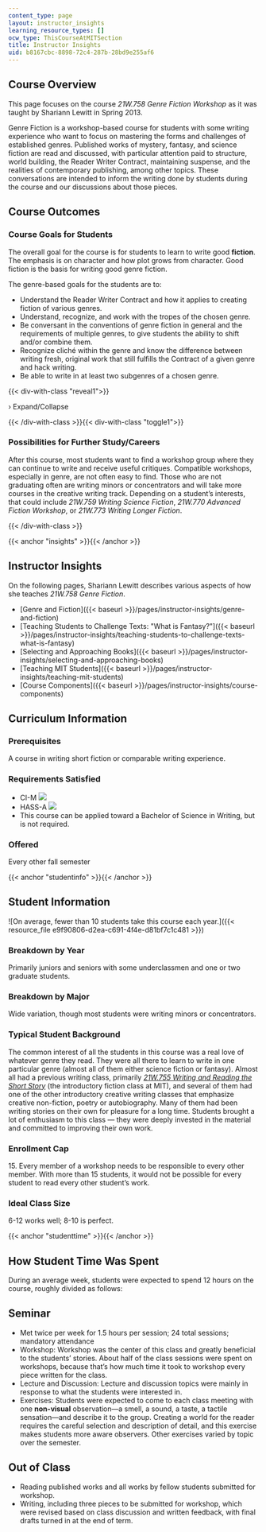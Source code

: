 ```yaml
---
content_type: page
layout: instructor_insights
learning_resource_types: []
ocw_type: ThisCourseAtMITSection
title: Instructor Insights
uid: b8167cbc-8898-72c4-287b-28bd9e255af6
---
```


Course Overview
---------------

This page focuses on the course _21W.758 Genre Fiction Workshop_ as it was taught by Shariann Lewitt in Spring 2013.

Genre Fiction is a workshop-based course for students with some writing experience who want to focus on mastering the forms and challenges of established genres. Published works of mystery, fantasy, and science fiction are read and discussed, with particular attention paid to structure, world building, the Reader Writer Contract, maintaining suspense, and the realities of contemporary publishing, among other topics. These conversations are intended to inform the writing done by students during the course and our discussions about those pieces.

Course Outcomes
---------------

### Course Goals for Students

The overall goal for the course is for students to learn to write good **fiction**. The emphasis is on character and how plot grows from character. Good fiction is the basis for writing good genre fiction.

The genre-based goals for the students are to:

*   Understand the Reader Writer Contract and how it applies to creating fiction of various genres.
*   Understand, recognize, and work with the tropes of the chosen genre.
*   Be conversant in the conventions of genre fiction in general and the requirements of multiple genres, to give students the ability to shift and/or combine them.
*   Recognize cliché within the genre and know the difference between writing fresh, original work that still fulfills the Contract of a given genre and hack writing.
*   Be able to write in at least two subgenres of a chosen genre.

{{< div-with-class "reveal1">}}

› Expand/Collapse

{{< /div-with-class >}}{{< div-with-class "toggle1">}}

### Possibilities for Further Study/Careers

After this course, most students want to find a workshop group where they can continue to write and receive useful critiques. Compatible workshops, especially in genre, are not often easy to find. Those who are not graduating often are writing minors or concentrators and will take more courses in the creative writing track. Depending on a student’s interests, that could include _21W.759 Writing Science Fiction_, _21W.770 Advanced Fiction Workshop_, or _21W.773 Writing Longer Fiction_.

{{< /div-with-class >}}

{{< anchor "insights" >}}{{< /anchor >}}

Instructor Insights
-------------------

On the following pages, Shariann Lewitt describes various aspects of how she teaches _21W.758 Genre Fiction_.

*   [Genre and Fiction]({{< baseurl >}}/pages/instructor-insights/genre-and-fiction)
*   [Teaching Students to Challenge Texts: "What is Fantasy?"]({{< baseurl >}}/pages/instructor-insights/teaching-students-to-challenge-texts-what-is-fantasy)
*   [Selecting and Approaching Books]({{< baseurl >}}/pages/instructor-insights/selecting-and-approaching-books)
*   [Teaching MIT Students]({{< baseurl >}}/pages/instructor-insights/teaching-mit-students)
*   [Course Components]({{< baseurl >}}/pages/instructor-insights/course-components)

Curriculum Information
----------------------

### Prerequisites

A course in writing short fiction or comparable writing experience.

### Requirements Satisfied

*   CI-M ![](/images/educator/icon-question-cim.png)
*   HASS-A ![](/images/educator/icon-question-hass-a.png)
*   This course can be applied toward a Bachelor of Science in Writing, but is not required.

### Offered

Every other fall semester

{{< anchor "studentinfo" >}}{{< /anchor >}}

Student Information
-------------------

![On average, fewer than 10 students take this course each year.]({{< resource_file e9f90806-d2ea-c691-4f4e-d81bf7c1c481 >}})

### Breakdown by Year

Primarily juniors and seniors with some underclassmen and one or two graduate students.

### Breakdown by Major

Wide variation, though most students were writing minors or concentrators.

### Typical Student Background

The common interest of all the students in this course was a real love of whatever genre they read. They were all there to learn to write in one particular genre (almost all of them either science fiction or fantasy). Almost all had a previous writing class, primarily [_21W.755 Writing and Reading the Short Story_](./resolveuid/45bd5ede429f34a01018f9bd10d166d3) (the introductory fiction class at MIT), and several of them had one of the other introductory creative writing classes that emphasize creative non-fiction, poetry or autobiography. Many of them had been writing stories on their own for pleasure for a long time. Students brought a lot of enthusiasm to this class — they were deeply invested in the material and committed to improving their own work.

### Enrollment Cap

15\. Every member of a workshop needs to be responsible to every other member. With more than 15 students, it would not be possible for every student to read every other student’s work.

### Ideal Class Size

6-12 works well; 8-10 is perfect.

{{< anchor "studenttime" >}}{{< /anchor >}}

How Student Time Was Spent
--------------------------

During an average week, students were expected to spend 12 hours on the course, roughly divided as follows:

Seminar
-------

*   Met twice per week for 1.5 hours per session; 24 total sessions; mandatory attendance
*   Workshop: Workshop was the center of this class and greatly beneficial to the students’ stories. About half of the class sessions were spent on workshops, because that’s how much time it took to workshop every piece written for the class.
*   Lecture and Discussion: Lecture and discussion topics were mainly in response to what the students were interested in.
*   Exercises: Students were expected to come to each class meeting with one **non-visual** observation—a smell, a sound, a taste, a tactile sensation—and describe it to the group. Creating a world for the reader requires the careful selection and description of detail, and this exercise makes students more aware observers. Other exercises varied by topic over the semester.

Out of Class
------------

*   Reading published works and all works by fellow students submitted for workshop.
*   Writing, including three pieces to be submitted for workshop, which were revised based on class discussion and written feedback, with final drafts turned in at the end of term.